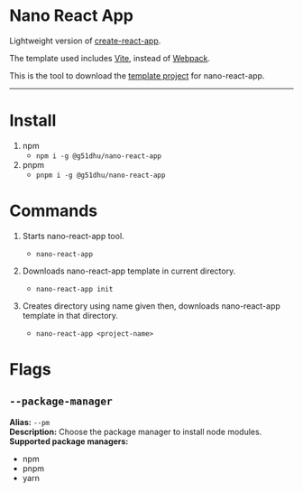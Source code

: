 # Nano React App

Lightweight version of [create-react-app](https://create-react-app.dev/).

The template used includes [Vite](https://vitejs.dev/), instead of [Webpack](https://webpack.js.org/).

This is the tool to download the [template project](https://github.com/g51dhu/nano-react-app-template-js) for nano-react-app.

---

# Install

1) npm
    - `npm i -g @g51dhu/nano-react-app`
2) pnpm
    - `pnpm i -g @g51dhu/nano-react-app`


# Commands

1) Starts nano-react-app tool.
    - `nano-react-app`

2) Downloads nano-react-app template in current directory.
    - `nano-react-app init`

3) Creates directory using name given then, downloads nano-react-app template in that directory.
    - `nano-react-app <project-name>`

# Flags

## `--package-manager`  </br>

**Alias:** 
`--pm` </br>
**Description:** 
Choose the package manager to install node modules.
</br>
**Supported package managers:**
- npm
- pnpm
- yarn